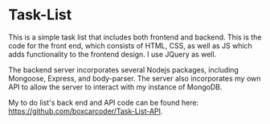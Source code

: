 # Task-List

This is a simple task list that includes both frontend and backend. This is the code for the front end, which consists of HTML, CSS, as well as JS which adds functionality to the frontend design. I use JQuery as well.

The backend server incorporates several Nodejs packages, including Mongoose, Express, and body-parser. The server also incorporates my own API to allow the server to interact with my instance of MongoDB.

My to do list's back end and API code can be found here: https://github.com/boxcarcoder/Task-List-API.

